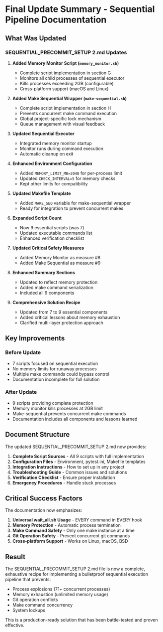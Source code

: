 # Final Update Summary - Sequential Pipeline Documentation

## What Was Updated

### SEQUENTIAL_PRECOMMIT_SETUP 2.md Updates

1. **Added Memory Monitor Script (`memory_monitor.sh`)**
   - Complete script implementation in section G
   - Monitors all child processes of sequential executor
   - Kills processes exceeding 2GB (configurable)
   - Cross-platform support (macOS and Linux)

2. **Added Make Sequential Wrapper (`make-sequential.sh`)**
   - Complete script implementation in section H
   - Prevents concurrent make command execution
   - Global project-specific lock mechanism
   - Queue management with visual feedback

3. **Updated Sequential Executor**
   - Integrated memory monitor startup
   - Monitor runs during command execution
   - Automatic cleanup on exit

4. **Enhanced Environment Configuration**
   - Added `MEMORY_LIMIT_MB=2048` for per-process limit
   - Updated `CHECK_INTERVAL=5` for memory checks
   - Kept other limits for compatibility

5. **Updated Makefile Template**
   - Added `MAKE_SEQ` variable for make-sequential wrapper
   - Ready for integration to prevent concurrent makes

6. **Expanded Script Count**
   - Now 9 essential scripts (was 7)
   - Updated executable commands list
   - Enhanced verification checklist

7. **Updated Critical Safety Measures**
   - Added Memory Monitor as measure #8
   - Added Make Sequential as measure #9

8. **Enhanced Summary Sections**
   - Updated to reflect memory protection
   - Added make command serialization
   - Included all 9 components

9. **Comprehensive Solution Recipe**
   - Updated from 7 to 9 essential components
   - Added critical lessons about memory exhaustion
   - Clarified multi-layer protection approach

## Key Improvements

### Before Update
- 7 scripts focused on sequential execution
- No memory limits for runaway processes
- Multiple make commands could bypass control
- Documentation incomplete for full solution

### After Update
- 9 scripts providing complete protection
- Memory monitor kills processes at 2GB limit
- Make-sequential prevents concurrent make commands
- Documentation includes all components and lessons learned

## Document Structure

The updated SEQUENTIAL_PRECOMMIT_SETUP 2.md now provides:

1. **Complete Script Sources** - All 9 scripts with full implementation
2. **Configuration Files** - Environment, pytest.ini, Makefile templates
3. **Integration Instructions** - How to set up in any project
4. **Troubleshooting Guide** - Common issues and solutions
5. **Verification Checklist** - Ensure proper installation
6. **Emergency Procedures** - Handle stuck processes

## Critical Success Factors

The documentation now emphasizes:

1. **Universal wait_all.sh Usage** - EVERY command in EVERY hook
2. **Memory Protection** - Automatic process termination
3. **Make Command Safety** - Only one make instance at a time
4. **Git Operation Safety** - Prevent concurrent git commands
5. **Cross-platform Support** - Works on Linux, macOS, BSD

## Result

The SEQUENTIAL_PRECOMMIT_SETUP 2.md file is now a complete, exhaustive recipe for implementing a bulletproof sequential execution pipeline that prevents:

- Process explosions (71+ concurrent processes)
- Memory exhaustion (unlimited memory usage)
- Git operation conflicts
- Make command concurrency
- System lockups

This is a production-ready solution that has been battle-tested and proven effective.